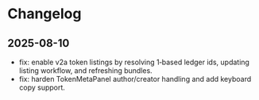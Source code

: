 # Changelog

## 2025-08-10
- fix: enable v2a token listings by resolving 1‑based ledger ids, updating listing workflow, and refreshing bundles.
- fix: harden TokenMetaPanel author/creator handling and add keyboard copy support.
